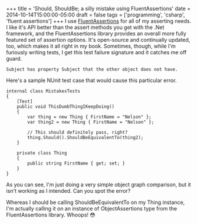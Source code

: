 +++
title = 'Should, ShouldBe; a silly mistake using FluentAssertions'
date = 2014-10-14T15:00:00-05:00
draft = false
tags = ['programming', 'csharp', 'fluent assertions']
+++
I use [FluentAssertions](https://github.com/dennisdoomen/fluentassertions) for all of my asserting needs. I like it's API better than the assert methods you get with the .Net framework, and the FluentAssertions library provides an overall more fully featured set of assertion options. It's open-source and continually updated, too, which makes it all right in my book. Sometimes, though, while I'm furiously writing tests, I get this test failure signature and it catches me off guard.

`Subject has property Subject that the other object does not have.`

<!--more-->

Here's a sample NUnit test case that would cause this particular error.

    internal class MistakesTests
    {
        [Test]
        public void ThisDumbThingIKeepDoing()
        {
            var thing = new Thing { FirstName = "Nelson" };
            var thing2 = new Thing { FirstName = "Nelson" };

            // This should definitely pass, right?
            thing.Should().ShouldBeEquivalentTo(thing2);
        }

        private class Thing
        {
            public string FirstName { get; set; }
        }
    }

As you can see, I'm just doing a very simple object graph comparison, but it isn't working as I intended. Can you spot the error?

Whereas I should be calling ShouldBeEquivalentTo on my Thing instance, I'm actually calling it on an instance of ObjectAssertions type from the FluentAssertions library. Whoops! 😳
